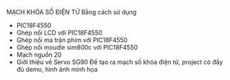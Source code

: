 MẠCH KHÓA SỐ ĐIỆN TỬ
Bằng cách sử dụng 
- PIC18F4550	
- Ghép nối LCD với PIC18F4550
- Ghép nối ma trận phím với PIC18F4550
- Ghép nối moudle sim800c với PIC18F4550
- Mạch nguồn	20
- Giới thiệu về Servo SG90
Để tạo ra mạch số khóa điện tử, project có đầy đủ demo, hình ảnh minh họa
